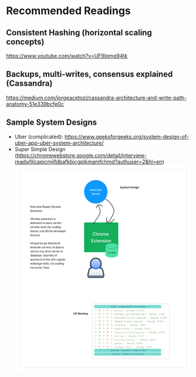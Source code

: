 # Recommended Readings

## Consistent Hashing (horizontal scaling concepts)
https://www.youtube.com/watch?v=UF9Iqmg94tk

## Backups, multi-writes, consensus explained (Cassandra)
https://medium.com/jorgeacetozi/cassandra-architecture-and-write-path-anatomy-51e339bcfe0c

## Sample System Designs
- Uber (complicated): https://www.geeksforgeeks.org/system-design-of-uber-app-uber-system-architecture/
- Super Simple Design (https://chromewebstore.google.com/detail/interview-ready/llicapjcmjifdbafkbicgplkmamfchmd?authuser=2&hl=en)
![alt text](image.png)